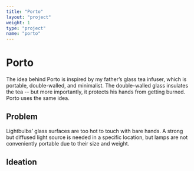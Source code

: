 ```yaml
---
title: "Porto"
layout: "project"
weight: 1
type: "project"
name: "porto"
---
```


# Porto

The idea behind Porto is inspired by my father’s glass tea infuser, which is portable, double-walled, and minimalist. The double-walled glass insulates the tea -- but more importantly, it protects his hands from getting burned. Porto uses the same idea.


## Problem

Lightbulbs’ glass surfaces are too hot to touch with bare hands.
A strong but diffused light source is needed in a specific location, but lamps are not conveniently portable due to their size and weight.

## Ideation
